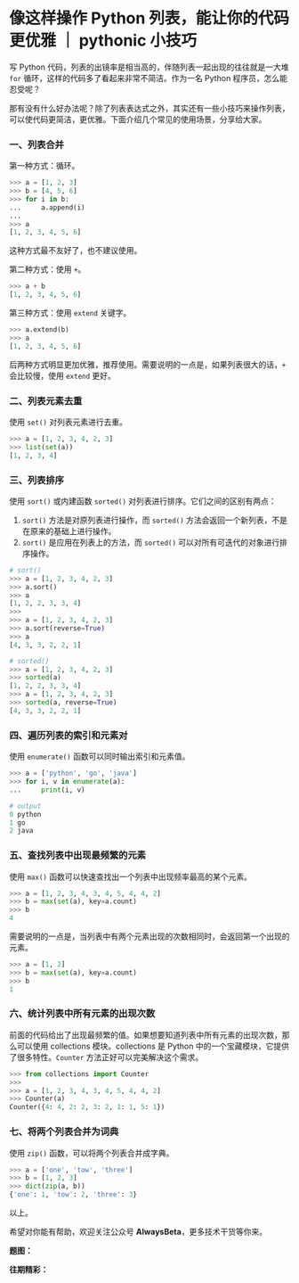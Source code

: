 # 像这样操作 Python 列表，能让你的代码更优雅 ｜ pythonic 小技巧

写 Python 代码，列表的出镜率是相当高的，伴随列表一起出现的往往就是一大堆 `for` 循环，这样的代码多了看起来非常不简洁。作为一名 Python 程序员，怎么能忍受呢？

那有没有什么好办法呢？除了列表表达式之外，其实还有一些小技巧来操作列表，可以使代码更简洁，更优雅。下面介绍几个常见的使用场景，分享给大家。

### 一、列表合并

第一种方式：循环。

```python
>>> a = [1, 2, 3]
>>> b = [4, 5, 6]
>>> for i in b:
...     a.append(i)
...
>>> a
[1, 2, 3, 4, 5, 6]
```

这种方式最不友好了，也不建议使用。

第二种方式：使用 `+`。

```python
>>> a + b
[1, 2, 3, 4, 5, 6]
```

第三种方式：使用 `extend` 关键字。

```python
>>> a.extend(b)
>>> a
[1, 2, 3, 4, 5, 6]
```

后两种方式明显更加优雅，推荐使用。需要说明的一点是，如果列表很大的话，`+` 会比较慢，使用 `extend` 更好。

### 二、列表元素去重

使用 `set()` 对列表元素进行去重。

```python
>>> a = [1, 2, 3, 4, 2, 3]
>>> list(set(a))
[1, 2, 3, 4]
```

### 三、列表排序

使用 `sort()` 或内建函数 `sorted()` 对列表进行排序。它们之间的区别有两点：

1. `sort()` 方法是对原列表进行操作，而 `sorted()` 方法会返回一个新列表，不是在原来的基础上进行操作。
2. `sort()` 是应用在列表上的方法，而 `sorted()` 可以对所有可迭代的对象进行排序操作。

```python
# sort()
>>> a = [1, 2, 3, 4, 2, 3]
>>> a.sort()
>>> a
[1, 2, 2, 3, 3, 4]
>>>
>>> a = [1, 2, 3, 4, 2, 3]
>>> a.sort(reverse=True)
>>> a
[4, 3, 3, 2, 2, 1]

# sorted()
>>> a = [1, 2, 3, 4, 2, 3]
>>> sorted(a)
[1, 2, 2, 3, 3, 4]
>>> a = [1, 2, 3, 4, 2, 3]
>>> sorted(a, reverse=True)
[4, 3, 3, 2, 2, 1]
```

### 四、遍历列表的索引和元素对

使用 `enumerate()` 函数可以同时输出索引和元素值。

```python
>>> a = ['python', 'go', 'java']
>>> for i, v in enumerate(a):
...     print(i, v)

# output
0 python
1 go
2 java
```

### 五、查找列表中出现最频繁的元素

使用 `max()` 函数可以快速查找出一个列表中出现频率最高的某个元素。

```python
>>> a = [1, 2, 3, 4, 3, 4, 5, 4, 4, 2]
>>> b = max(set(a), key=a.count)
>>> b
4
```

需要说明的一点是，当列表中有两个元素出现的次数相同时，会返回第一个出现的元素。

```python
>>> a = [1, 2]
>>> b = max(set(a), key=a.count)
>>> b
1
```

### 六、统计列表中所有元素的出现次数

前面的代码给出了出现最频繁的值。如果想要知道列表中所有元素的出现次数，那么可以使用 collections 模块。collections 是 Python 中的一个宝藏模块，它提供了很多特性。`Counter` 方法正好可以完美解决这个需求。

```python
>>> from collections import Counter
>>>
>>> a = [1, 2, 3, 4, 3, 4, 5, 4, 4, 2]
>>> Counter(a)
Counter({4: 4, 2: 2, 3: 2, 1: 1, 5: 1})
```

### 七、将两个列表合并为词典

使用 `zip()` 函数，可以将两个列表合并成字典。

```python
>>> a = ['one', 'tow', 'three']
>>> b = [1, 2, 3]
>>> dict(zip(a, b))
{'one': 1, 'tow': 2, 'three': 3}
```

以上。

希望对你能有帮助，欢迎关注公众号 **AlwaysBeta**，更多技术干货等你来。

**题图：**

**往期精彩：**

